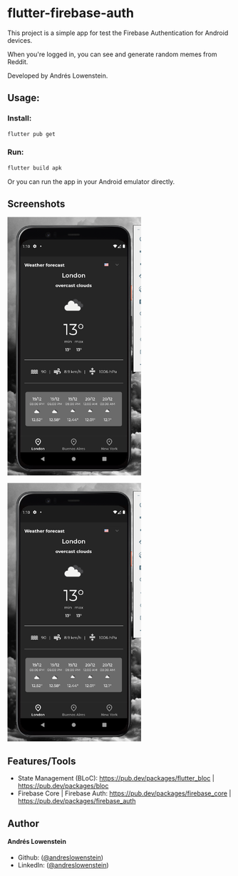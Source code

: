 # flutter-firebase-auth

This project is a simple app for test the Firebase Authentication for Android devices.

When you're logged in, you can see and generate random memes from Reddit.

Developed by Andrés Lowenstein.

## Usage:

### Install:
```sh
flutter pub get
```
### Run:
```sh
flutter build apk
```
Or you can run the app in your Android emulator directly.
## Screenshots

<p float="left">
  <img src="https://github.com/andreslowenstein/flutter-weather-forecast/blob/main/assets/app.png" width="300"> 
</p>

<p float="left">
  <img src="https://github.com/andreslowenstein/flutter-weather-forecast/blob/main/assets/app.png" width="300"> 
</p>

## Features/Tools

- State Management (BLoC): https://pub.dev/packages/flutter_bloc | https://pub.dev/packages/bloc
- Firebase Core | Firebase Auth: https://pub.dev/packages/firebase_core | https://pub.dev/packages/firebase_auth

## Author

#### Andrés Lowenstein
- Github: ([@andreslowenstein](https://github.com/andreslowenstein))
- LinkedIn: ([@andreslowenstein](https://www.linkedin.com/in/andreslowenstein/))